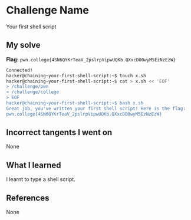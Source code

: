 # Challenge Name
Your first shell script

## My solve
**Flag:** `pwn.college{4SN6QYKrTeaV_2pslrpVipwUQKb.QXxcDO0wyM5EzNzEzW}`


```bash
Connected!
hacker@chaining~your-first-shell-script:~$ touch x.sh
hacker@chaining~your-first-shell-script:~$ cat > x.sh << 'EOF'
> /challenge/pwn
> /challenge/college
> EOF
hacker@chaining~your-first-shell-script:~$ bash x.sh
Great job, you've written your first shell script! Here is the flag:
pwn.college{4SN6QYKrTeaV_2pslrpVipwUQKb.QXxcDO0wyM5EzNzEzW}

```

## Incorrect tangents I went on
None

## What I learned
I learnt to type a shell script.

## References 
None
